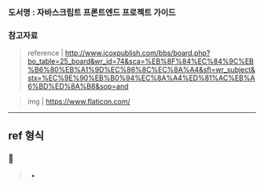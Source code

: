 ### 도서명 : 자바스크립트 프론트엔드 프로젝트 가이드

### 참고자료

> reference | http://www.icoxpublish.com/bbs/board.php?bo_table=25_board&wr_id=74&sca=%EB%8F%84%EC%84%9C%EB%B6%80%EB%A1%9D%EC%86%8C%EC%8A%A4&sfl=wr_subject&stx=%EC%9E%90%EB%B0%94%EC%8A%A4%ED%81%AC%EB%A6%BD%ED%8A%B8&sop=and

> img | https://www.flaticon.com/

---

## ref 형식

### 🔆

> -
